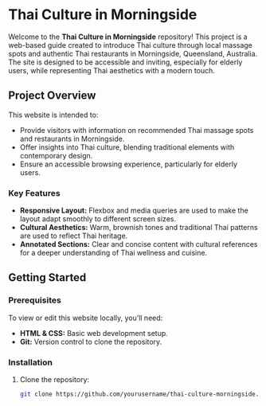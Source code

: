 # Thai Culture in Morningside

Welcome to the **Thai Culture in Morningside** repository! This project is a web-based guide created to introduce Thai culture through local massage spots and authentic Thai restaurants in Morningside, Queensland, Australia. The site is designed to be accessible and inviting, especially for elderly users, while representing Thai aesthetics with a modern touch.

## Project Overview

This website is intended to:
- Provide visitors with information on recommended Thai massage spots and restaurants in Morningside.
- Offer insights into Thai culture, blending traditional elements with contemporary design.
- Ensure an accessible browsing experience, particularly for elderly users.

### Key Features
- **Responsive Layout:** Flexbox and media queries are used to make the layout adapt smoothly to different screen sizes.
- **Cultural Aesthetics:** Warm, brownish tones and traditional Thai patterns are used to reflect Thai heritage.
- **Annotated Sections:** Clear and concise content with cultural references for a deeper understanding of Thai wellness and cuisine.

## Getting Started

### Prerequisites
To view or edit this website locally, you’ll need:
- **HTML & CSS:** Basic web development setup.
- **Git:** Version control to clone the repository.

### Installation
1. Clone the repository:
   ```bash
   git clone https://github.com/yourusername/thai-culture-morningside.git
